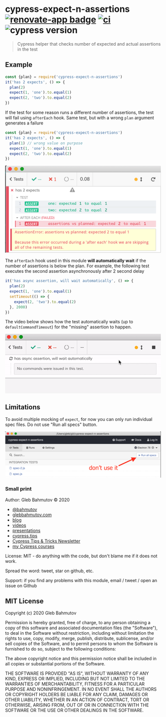 # cypress-expect-n-assertions [![renovate-app badge][renovate-badge]][renovate-app] [![ci](https://github.com/bahmutov/cypress-expect-n-assertions/actions/workflows/ci.yml/badge.svg?branch=master)](https://github.com/bahmutov/cypress-expect-n-assertions/actions/workflows/ci.yml) ![cypress version](https://img.shields.io/badge/cypress-12.14.0-brightgreen)
> Cypress helper that checks number of expected and actual assertions in the test

## Example

```js
const {plan} = require('cypress-expect-n-assertions')
it('has 2 expects', () => {
  plan(2)
  expect(1, 'one').to.equal(1)
  expect(2, 'two').to.equal(2)
})
```

If the test for some reason runs a different number of assertions, the test will fail using `afterEach` hook. Same test, but with a wrong `plan` argument generates a failure

```js
const {plan} = require('cypress-expect-n-assertions')
it('has 2 expects', () => {
  plan(1) // wrong value on purpose
  expect(1, 'one').to.equal(1)
  expect(2, 'two').to.equal(2)
})
```

![Failed test](images/plan.png)

The `afterEach` hook used in this module **will automatically wait** if the number of assertions is below the plan. For example, the following test executes the second assertion asynchronously after 2 second delay

```js
it('has async assertion, will wait automatically', () => {
  plan(2)
  expect(1, 'one').to.equal(1)
  setTimeout(() => {
    expect(2, 'two').to.equal(2)
  }, 2000)
})
```

The video below shows how the test automatically waits (up to `defaultCommandTimeout`) for the "missing" assertion to happen.

![Automatic wait](images/auto-wait.gif)

## Limitations

To avoid multiple mocking of `expect`, for now you can only run individual spec files. Do not use "Run all specs" button.

![Run all button](images/run-all.png)

### Small print

Author: Gleb Bahmutov &copy; 2020

- [@bahmutov](https://twitter.com/bahmutov)
- [glebbahmutov.com](https://glebbahmutov.com)
- [blog](https://glebbahmutov.com/blog)
- [videos](https://www.youtube.com/glebbahmutov)
- [presentations](https://slides.com/bahmutov)
- [cypress.tips](https://cypress.tips)
- [Cypress Tips & Tricks Newsletter](https://cypresstips.substack.com/)
- [my Cypress courses](https://cypress.tips/courses)

License: MIT - do anything with the code, but don't blame me if it does not work.

Spread the word: tweet, star on github, etc.

Support: if you find any problems with this module, email / tweet / open an issue on Github

[issues]: https://github.com/bahmutov/rocha/issues

## MIT License

Copyright (c) 2020 Gleb Bahmutov

Permission is hereby granted, free of charge, to any person
obtaining a copy of this software and associated documentation
files (the "Software"), to deal in the Software without
restriction, including without limitation the rights to use,
copy, modify, merge, publish, distribute, sublicense, and/or sell
copies of the Software, and to permit persons to whom the
Software is furnished to do so, subject to the following
conditions:

The above copyright notice and this permission notice shall be
included in all copies or substantial portions of the Software.

THE SOFTWARE IS PROVIDED "AS IS", WITHOUT WARRANTY OF ANY KIND,
EXPRESS OR IMPLIED, INCLUDING BUT NOT LIMITED TO THE WARRANTIES
OF MERCHANTABILITY, FITNESS FOR A PARTICULAR PURPOSE AND
NONINFRINGEMENT. IN NO EVENT SHALL THE AUTHORS OR COPYRIGHT
HOLDERS BE LIABLE FOR ANY CLAIM, DAMAGES OR OTHER LIABILITY,
WHETHER IN AN ACTION OF CONTRACT, TORT OR OTHERWISE, ARISING
FROM, OUT OF OR IN CONNECTION WITH THE SOFTWARE OR THE USE OR
OTHER DEALINGS IN THE SOFTWARE.

[renovate-badge]: https://img.shields.io/badge/renovate-app-blue.svg
[renovate-app]: https://renovateapp.com/
